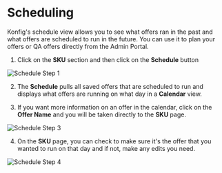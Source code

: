 # Scheduling
Konfig's schedule view allows you to see what offers ran in the past and what offers are scheduled to run in the future. You can use it to plan your offers or QA offers directly from the Admin Portal.

1. Click on the **SKU** section and then click on the **Schedule** button

![Schedule Step 1](/img/schedule-step-1.png)

2. The **Schedule** pulls all saved offers that are scheduled to run and displays what offers are running on what day in a **Calendar** view.

3. If you want more information on an offer in the calendar, click on the **Offer Name** and you will be taken directly to the **SKU** page.

![Schedule Step 3](/img/schedule-step-3.png)

4. On the **SKU** page, you can check to make sure it's the offer that you wanted to run on that day and if not, make any edits you need.

![Schedule Step 4](/img/schedule-step-4.png)
